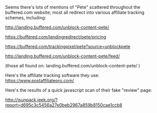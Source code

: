 Seems there's lots of mentions of "Pete" scattered throughout the buffered.com website; most all redirect into various affiliate tracking schemes, including:

http://landing.buffered.com/unblock-content-pete/

https://buffered.com/landingredirect/pete/pricing

https://buffered.com/trackingpixel/pete?source=unblockpete

http://landing.buffered.com/unblock-content-pete/feed/


(those all found on: landing.buffered.com/unblock-content-pete/ )


Here's the affiliate tracking software they use:
https://www.postaffiliatepro.com/


Here's the results of a quick javascript scan of their fake "review" page:

http://jsunpack.jeek.org/?report=d695c3c5456a27e0beb2967a859b8150cae1ccb8
